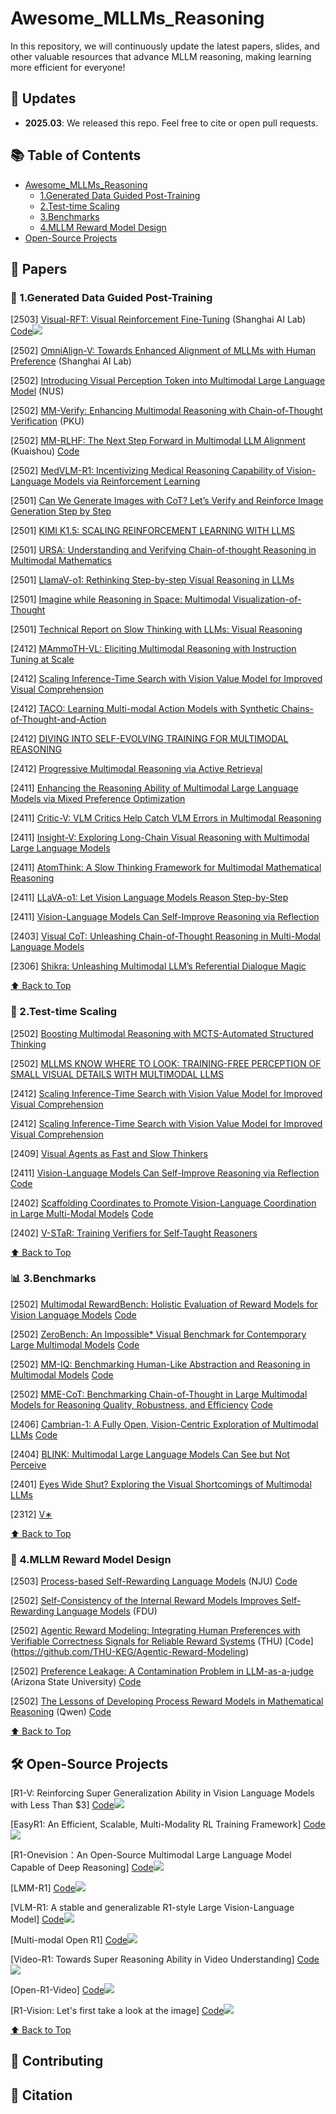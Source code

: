 # Awesome_MLLMs_Reasoning

In this repository, we will continuously update the latest papers, slides, and other valuable resources that advance MLLM reasoning, making learning more efficient for everyone!

<!-- omit in toc -->
## 📢 Updates

- **2025.03**: We released this repo. Feel free to cite or open pull requests.

<!-- omit in toc -->
## 📚 Table of Contents
- [Awesome_MLLMs_Reasoning](#-awesome_mllms_reasoning)
  - [1.Generated Data Guided Post-Training](#-1generated-data-guided-post-training)
  - [2.Test-time Scaling](#-2test-time-scaling)
  - [3.Benchmarks](#-3benchmarks)
  - [4.MLLM Reward Model Design](#-4mllm-reward-model-design)
- [Open-Source Projects](#-open-source-projects)

## 📖 Papers

### 📌 1.Generated Data Guided Post-Training
[2503] [Visual-RFT: Visual Reinforcement Fine-Tuning](https://arxiv.org/abs/2503.01785) (Shanghai AI Lab)   [Code](https://github.com/Liuziyu77/Visual-RFT)![](https://img.shields.io/badge/github-2025.03-red)

[2502] [OmniAlign-V: Towards Enhanced Alignment of MLLMs with Human Preference](https://arxiv.org/pdf/2502.18411) (Shanghai AI Lab)

[2502] [Introducing Visual Perception Token into Multimodal Large Language Model](https://arxiv.org/pdf/2502.17425) (NUS)

[2502] [MM-Verify: Enhancing Multimodal Reasoning with Chain-of-Thought Verification](https://arxiv.org/pdf/2502.13383) (PKU)

[2502] [MM-RLHF: The Next Step Forward in Multimodal LLM Alignment](https://arxiv.org/pdf/2502.10391) (Kuaishou) [Code](https://github.com/Kwai-YuanQi/MM-RLHF)

[2502] [MedVLM-R1: Incentivizing Medical Reasoning Capability of Vision-Language Models via Reinforcement Learning](https://arxiv.org/pdf/2502.19634) 

[2501] [Can We Generate Images with CoT? Let’s Verify and Reinforce Image Generation Step by Step](https://arxiv.org/pdf/2501.13926) 

[2501] [KIMI K1.5: SCALING REINFORCEMENT LEARNING WITH LLMS](https://arxiv.org/pdf/2501.12599) 

[2501] [URSA: Understanding and Verifying Chain-of-thought Reasoning in Multimodal Mathematics](https://arxiv.org/pdf/2501.04686) 

[2501] [LlamaV-o1: Rethinking Step-by-step Visual Reasoning in LLMs](https://arxiv.org/pdf/2501.06186) 

[2501] [Imagine while Reasoning in Space: Multimodal Visualization-of-Thought](https://arxiv.org/pdf/2501.07542) 

[2501] [Technical Report on Slow Thinking with LLMs: Visual Reasoning](https://arxiv.org/pdf/2501.01904) 

[2412] [MAmmoTH-VL: Eliciting Multimodal Reasoning with Instruction Tuning at Scale](https://arxiv.org/pdf/2412.05237) 

[2412] [Scaling Inference-Time Search with Vision Value Model for Improved Visual Comprehension](https://arxiv.org/pdf/2412.03704) 

[2412] [TACO: Learning Multi-modal Action Models with Synthetic Chains-of-Thought-and-Action](https://arxiv.org/pdf/2412.05479) 

[2412] [DIVING INTO SELF-EVOLVING TRAINING FOR MULTIMODAL REASONING](https://arxiv.org/pdf/2412.17451) 

[2412] [Progressive Multimodal Reasoning via Active Retrieval](https://arxiv.org/pdf/2412.14835) 

[2411] [Enhancing the Reasoning Ability of Multimodal Large Language Models via Mixed Preference Optimization](https://arxiv.org/pdf/2411.10442) 

[2411] [Critic-V: VLM Critics Help Catch VLM Errors in Multimodal Reasoning](https://arxiv.org/pdf/2411.18203) 

[2411] [Insight-V: Exploring Long-Chain Visual Reasoning with Multimodal Large Language Models](https://arxiv.org/pdf/2411.14432) 

[2411] [AtomThink: A Slow Thinking Framework for Multimodal Mathematical Reasoning](https://arxiv.org/pdf/2411.11930) 

[2411] [LLaVA-o1: Let Vision Language Models Reason Step-by-Step](https://arxiv.org/pdf/2411.10440v1) 

[2411] [Vision-Language Models Can Self-Improve Reasoning via Reflection](https://arxiv.org/pdf/2411.00855) 

[2403] [Visual CoT: Unleashing Chain-of-Thought Reasoning in Multi-Modal Language Models](https://arxiv.org/pdf/2403.16999) 

[2306] [Shikra: Unleashing Multimodal LLM’s Referential Dialogue Magic](https://arxiv.org/pdf/2306.15195) 

[⬆️ Back to Top](#-table-of-contents)

### 🚀 2.Test-time Scaling
[2502] [Boosting Multimodal Reasoning with MCTS-Automated Structured Thinking](https://arxiv.org/pdf/2502.02339) 

[2502] [MLLMS KNOW WHERE TO LOOK: TRAINING-FREE PERCEPTION OF SMALL VISUAL DETAILS WITH MULTIMODAL LLMS](https://arxiv.org/pdf/2502.17422) 

[2412] [Scaling Inference-Time Search with Vision Value Model for Improved Visual Comprehension](https://arxiv.org/pdf/2412.03704) 

[2412] [Scaling Inference-Time Search with Vision Value Model for Improved Visual Comprehension](https://arxiv.org/pdf/2412.03704) 

[2409] [Visual Agents as Fast and Slow Thinkers](https://openreview.net/pdf?id=ncCuiD3KJQ) 

[2411] [Vision-Language Models Can Self-Improve Reasoning via Reflection](https://arxiv.org/pdf/2411.00855) [Code](https://github.com/njucckevin/MM-Self-Improve)

[2402] [Scaffolding Coordinates to Promote Vision-Language Coordination in Large Multi-Modal Models](https://arxiv.org/pdf/2402.12058) [Code](https://github.com/leixy20/Scaffold)

[2402] [V-STaR: Training Verifiers for Self-Taught Reasoners](https://arxiv.org/pdf/2402.06457) 

[⬆️ Back to Top](#-table-of-contents)
### 📊 3.Benchmarks

[2502] [Multimodal RewardBench: Holistic Evaluation of Reward Models for Vision Language Models](https://arxiv.org/pdf/2502.14191) [Code](https://github.com/facebookresearch/multimodal_rewardbench)  

[2502] [ZeroBench: An Impossible* Visual Benchmark for Contemporary Large Multimodal Models](https://arxiv.org/pdf/2502.09696) [Code](https://zerobench.github.io/)  

[2502] [MM-IQ: Benchmarking Human-Like Abstraction and Reasoning in Multimodal Models](https://arxiv.org/pdf/2502.00698) [Code](https://acechq.github.io/MMIQ-benchmark/)  

[2502] [MME-CoT: Benchmarking Chain-of-Thought in Large Multimodal Models for Reasoning Quality, Robustness, and Efficiency](https://arxiv.org/pdf/2502.09621) [Code](https://mmecot.github.io/)

[2406] [Cambrian-1: A Fully Open, Vision-Centric Exploration of Multimodal LLMs](https://arxiv.org/pdf/2406.16860) [Code](https://github.com/cambrian-mllm/cambrian)

[2404] [BLINK: Multimodal Large Language Models Can See but Not Perceive](https://arxiv.org/pdf/2404.12390) 

[2401] [Eyes Wide Shut? Exploring the Visual Shortcomings of Multimodal LLMs](https://arxiv.org/pdf/2401.06209) 

[2312] [V∗](https://arxiv.org/pdf/2312.14135)   

[⬆️ Back to Top](#-table-of-contents)
### 🎯 4.MLLM Reward Model Design
[2503] [Process-based Self-Rewarding Language Models](https://arxiv.org/pdf/2503.03746) (NJU) [Code](https://github.com/Shimao-Zhang/Process-Self-Rewarding)  

[2502] [Self-Consistency of the Internal Reward Models Improves Self-Rewarding Language Models](https://arxiv.org/pdf/2502.08922) (FDU)

[2502] [Agentic Reward Modeling: Integrating Human Preferences with Verifiable Correctness Signals for Reliable Reward Systems](https://arxiv.org/pdf/2502.19328)  (THU) [Code] (https://github.com/THU-KEG/Agentic-Reward-Modeling)

[2502] [Preference Leakage: A Contamination Problem in LLM-as-a-judge](https://arxiv.org/abs/2502.01534) (Arizona State University) [Code](https://github.com/David-Li0406/Preference-Leakage)

[2502] [The Lessons of Developing Process Reward Models in Mathematical Reasoning](https://arxiv.org/abs/2501.07301) (Qwen) [Code](https://huggingface.co/Qwen/Qwen2.5-Math-PRM-7B)

[⬆️ Back to Top](#-table-of-contents)

## 🛠️ Open-Source Projects
[R1-V: Reinforcing Super Generalization Ability in Vision Language Models with Less Than $3] [Code](https://github.com/Deep-Agent/R1-V)![](https://img.shields.io/badge/github-2025.02-red)

[EasyR1: An Efficient, Scalable, Multi-Modality RL Training Framework] [Code](https://github.com/hiyouga/EasyR1)![](https://img.shields.io/badge/github-2025.02-red)  

[R1-Onevision：An Open-Source Multimodal Large Language Model Capable of Deep Reasoning] [Code](https://github.com/Fancy-MLLM/R1-Onevision)![](https://img.shields.io/badge/github-2025.02-red)  

[LMM-R1] [Code](https://github.com/TideDra/lmm-r1)![](https://img.shields.io/badge/github-2025.02-red)  

[VLM-R1: A stable and generalizable R1-style Large Vision-Language Model] [Code](https://github.com/om-ai-lab/VLM-R1)![](https://img.shields.io/badge/github-2025.02-red)  

[Multi-modal Open R1] [Code](https://github.com/EvolvingLMMs-Lab/open-r1-multimodal)![](https://img.shields.io/badge/github-2025.02-red)  

[Video-R1: Towards Super Reasoning Ability in Video Understanding] [Code](https://github.com/tulerfeng/Video-R1)![](https://img.shields.io/badge/github-2025.02-red)  

[Open-R1-Video] [Code](https://github.com/Wang-Xiaodong1899/Open-R1-Video)![](https://img.shields.io/badge/github-2025.02-red)  

[R1-Vision: Let's first take a look at the image] [Code](https://github.com/yuyq96/R1-Vision)![](https://img.shields.io/badge/github-2025.02-red)  

[⬆️ Back to Top](#-table-of-contents)

## 🤝 Contributing

<!-- 欢迎提交新的资源或论文链接，请直接发起[Pull Request](https://github.com/your-repo-url/pulls)。 -->

## 📜 Citation
